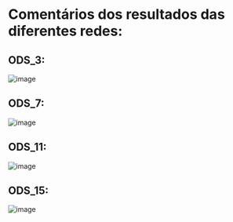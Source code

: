 # Comentários dos resultados das diferentes redes:

## ODS_3:
![image](https://github.com/user-attachments/assets/45bca01a-07ee-448b-afd8-4c3156059ebc)


## ODS_7:
![image](https://github.com/user-attachments/assets/a94eb0cc-55b3-46e8-b1d6-1fa479d54ebb)


## ODS_11:
![image](https://github.com/user-attachments/assets/2c8e0269-19a1-4495-bf35-103009052ae4)


## ODS_15:
![image](https://github.com/user-attachments/assets/1f7f4a22-d4a0-4018-9ef0-02674f9aa4be)
